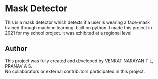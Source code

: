 # Mask Detector
This is a mask detector which detects if a user is wearing a face-mask trained through machine learning. built on python. I made this project in 2021 for my school project. it was exhibited at a regional level

## Author
This project was fully created and developed by VENKAT NARAYAN T L, PRANAV A S.  
No collaborators or external contributors participated in this project.
